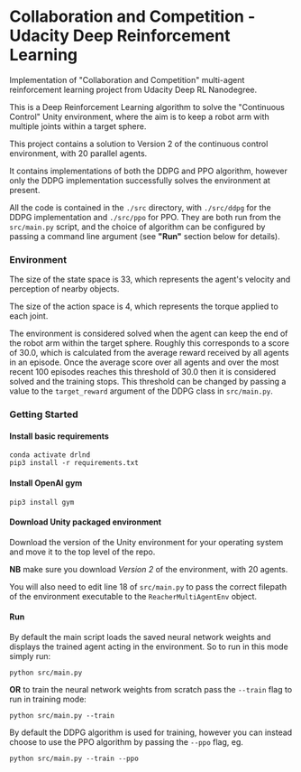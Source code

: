 # Collaboration and Competition - Udacity Deep Reinforcement Learning
Implementation of "Collaboration and Competition" multi-agent reinforcement learning project from Udacity Deep RL Nanodegree.

This is a Deep Reinforcement Learning algorithm to solve the "Continuous Control" Unity environment, where the aim is 
to keep a robot arm with multiple joints within a target sphere.

This project contains a solution to Version 2 of the continuous control environment, with 20 parallel agents.

It contains implementations of both the DDPG and PPO algorithm, however only the DDPG implementation successfully solves
the environment at present.

All the code is contained in the `./src` directory, with `./src/ddpg` for the DDPG implementation and `./src/ppo` for PPO. They 
are both run from the `src/main.py` script, and the choice of algorithm can be configured by passing a command line argument (see **"Run"** section 
below for details).

### Environment
The size of the state space is 33, which represents the agent's velocity and perception of nearby objects.

The size of the action space is 4, which represents the torque applied to each joint.

The environment is considered solved when the agent can keep the end of the robot arm within the target sphere. 
Roughly this corresponds to a score of 30.0, which is calculated from the average reward received by all agents in an episode. 
Once the average score over all agents and over the most recent 100 episodes reaches this threshold 
of 30.0 then it is considered solved and the training stops. This threshold can be changed by passing a value
 to the `target_reward` argument of the DDPG class in `src/main.py`.

### Getting Started

#### Install basic requirements
```
conda activate drlnd
pip3 install -r requirements.txt
```

#### Install OpenAI gym
```
pip3 install gym
```

#### Download Unity packaged environment
Download the version of the Unity environment for your operating system and move it to the top level of the repo. 

**NB** make sure you download _Version 2_ of the environment, with 20 agents. 

You will also need to edit line 18 of `src/main.py` to pass the correct filepath of the environment executable to
the `ReacherMultiAgentEnv` object.

#### Run
By default the main script loads the saved neural network weights and displays the trained agent acting in the environment. So to run
in this mode simply run:
```
python src/main.py
```
**OR** to train the neural network weights from scratch pass the `--train` flag to run in training mode:
```
python src/main.py --train
```

By default the DDPG algorithm is used for training, however you can instead choose to use the PPO algorithm by passing the `--ppo` flag, eg.
```
python src/main.py --train --ppo
```